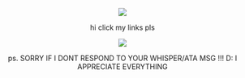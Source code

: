 <p align="center"> <img src=https://komarev.com/ghpvc/?username=wavetoivy&color=8d8f91&style=flat-square&label=💿>
<p align="center"> 
  hi click my links pls
 
 <p align="center"> 
<img src="https://i.pinimg.com/736x/63/f4/c7/63f4c77a51b027168df6698e225f1375.jpg" <p/>
<p align="center"> ps. SORRY IF I DONT RESPOND TO YOUR WHISPER/ATA MSG !!! D: I APPRECIATE EVERYTHING

 

